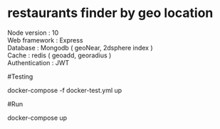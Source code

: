 # restaurants finder by geo location

Node version : 10  
Web framework : Express  
Database : Mongodb ( geoNear, 2dsphere index )  
Cache : redis ( geoadd, georadius )  
Authentication : JWT  
  
#Testing  
  
docker-compose -f docker-test.yml up
  
#Run
  
docker-compose up  



 
